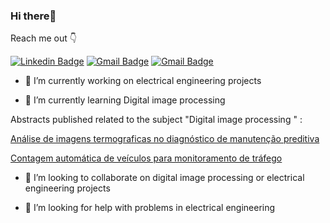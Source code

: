 ### Hi there👋


Reach me out 👇 

[![Linkedin Badge](https://img.shields.io/badge/-David%20Jordão%20M%20B%20Santos-blue?style=flat-square&logo=Linkedin&logoColor=white&link=https://www.linkedin.com/in/davidjordao/)](https://www.linkedin.com/in/davidjordao/) 
[![Gmail Badge](https://img.shields.io/badge/-davidjordaocpv@gmail.com-red?style=flat-square&logo=Gmail&logoColor=white&link=mailto:diego.schell.f@gmail.com)](mailto:davidjordaocpv@gmail.com)
[![Gmail Badge](https://img.shields.io/badge/-davidsantos.aluno@unipampa.edu.br-green?style=flat-square&logo=Gmail&logoColor=white&link=mailto:diego.schell.f@gmail.com)](mailto:davidsantos.aluno@unipampa.edu.br)

- 🔭 I’m currently working on electrical engineering projects

- 🌱 I’m currently learning Digital image processing

Abstracts published related to the subject "Digital image processing " :

[Análise de imagens termograficas no diagnóstico de manutenção preditiva](https://periodicos.unipampa.edu.br/index.php/SIEPE/article/view/107498)

[Contagem automática de veículos para monitoramento de tráfego](https://periodicos.unipampa.edu.br/index.php/SIEPE/article/view/101440)

- 👯 I’m looking to collaborate on digital image processing or electrical engineering projects

- 🤔 I’m looking for help with problems in electrical engineering 
 
